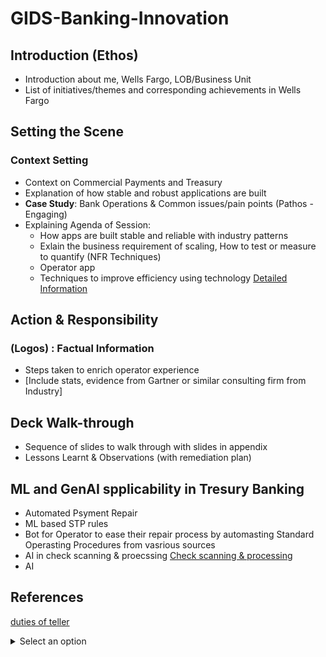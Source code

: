 # GIDS-Banking-Innovation

## Introduction (Ethos)
 - Introduction about me, Wells Fargo, LOB/Business Unit
 - List of initiatives/themes and corresponding achievements in Wells Fargo

## Setting the Scene
### Context Setting
- Context on Commercial Payments and Treasury
- Explanation of how stable and robust applications are built
- **Case Study**: Bank Operations & Common issues/pain points (Pathos - Engaging)
- Explaining Agenda of Session:
  - How apps are built stable and reliable with industry patterns    
  - Exlain the business requirement of scaling, How to test or measure to quantify (NFR Techniques)     
  - Operator app
  - Techniques to improve efficiency using technology
[Detailed Information](Slides-Walkthrough-Narration.md)

## Action & Responsibility
### (Logos) : Factual Information
- Steps taken to enrich operator experience
- [Include stats, evidence from Gartner or similar consulting firm from Industry]

## Deck Walk-through
- Sequence of slides to walk through with slides in appendix
- Lessons Learnt & Observations (with remediation plan)

## ML and GenAI spplicability in Tresury Banking
- Automated Psyment Repair
- ML based STP rules
- Bot for Operator to ease their repair process by automasting Standard Operasting Procedures from vasrious sources 
- AI in check scanning & proecssing [Check scanning & processing](/references/check-processing-ai)
- AI 

## References
[duties of teller](references/teller.md)


<details>
  <summary>Select an option</summary>
  <p>

    <select id="options" onchange="showSection()">
      <option value="">Select an option</option>
      <option value="section1">Section 1</option>
      <option value="section2">Section 2</option>
      <option value="section3">Section 3</option>
    </select>

    <div id="section1" style="display:none;">
      This is Section 1 content.
    </div>

    <div id="section2" style="display:none;">
      This is Section 2 content.
    </div>

    <div id="section3" style="display:none;">
      This is Section 3 content.
    </div>

    <script>
      function showSection() {
        var selectBox = document.getElementById("options");
        var selectedValue = selectBox.options[selectBox.selectedIndex].value;
        var sections = document.querySelectorAll("[id^='section']");
        
        sections.forEach(function(section) {
          section.style.display = "none";
        });

        if (selectedValue !== "") {
          document.getElementById(selectedValue).style.display = "block";
        }
      }
    </script>

  </p>
</details>
